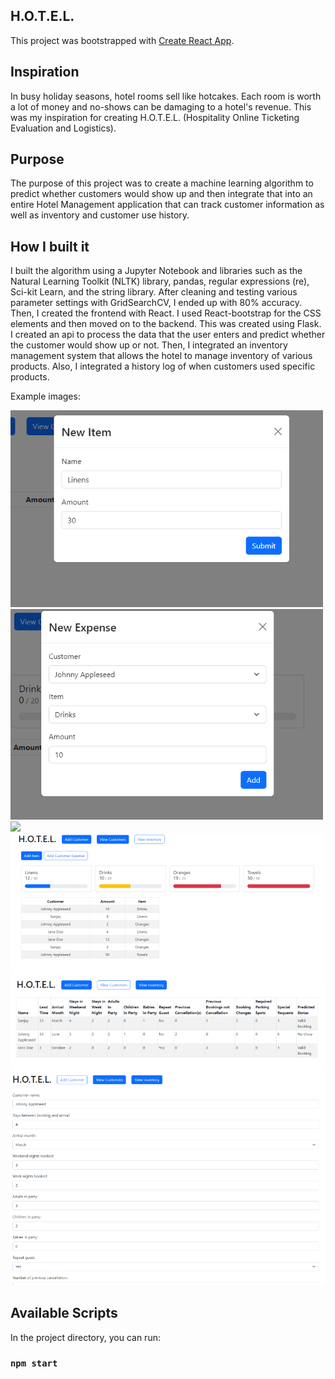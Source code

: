 ## H.O.T.E.L.

This project was bootstrapped with [Create React App](https://github.com/facebook/create-react-app).

## Inspiration
In busy holiday seasons, hotel rooms sell like hotcakes. Each room is worth a lot of money and no-shows can be damaging to a hotel's revenue. This was my inspiration for creating H.O.T.E.L. (Hospitality Online Ticketing Evaluation and Logistics). 

## Purpose
The purpose of this project was to create a machine learning algorithm to predict whether customers would show up and then integrate that into an entire Hotel Management application that can track customer information as well as inventory and customer use history.

## How I built it

I built the algorithm using a Jupyter Notebook and libraries such as the Natural Learning Toolkit (NLTK) library, pandas, regular expressions (re), Sci-kit Learn, and the string library. After cleaning and testing various parameter settings with GridSearchCV, I ended up with 80% accuracy. Then, I created the frontend with React. I used React-bootstrap for the CSS elements and then moved on to the backend. This was created using Flask. I created an api to process the data that the user enters and predict whether the customer would show up or not. Then, I integrated an inventory management system that allows the hotel to manage inventory of various products. Also, I integrated a history log of when customers used specific products.

Example images:

<img src="itemModal.png">
<img src="expense.png">
<img src="item.png">
<img src="inventory.png">
<img src="customers.png">
<img src="Home.png">







## Available Scripts

In the project directory, you can run:

### `npm start`


